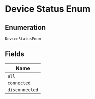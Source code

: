 
# Device Status Enum

## Enumeration

`DeviceStatusEnum`

## Fields

| Name |
|  --- |
| `all` |
| `connected` |
| `disconnected` |

